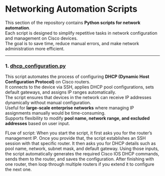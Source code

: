 # Networking Automation Scripts

This section of the repository contains **Python scripts for network automation**.  
Each script is designed to simplify repetitive tasks in network configuration and management on Cisco devices.  
The goal is to save time, reduce manual errors, and make network administration more efficient.  

---

### 1. [dhcp_configuration.py](./dhcp_configuration.py)
This script automates the process of configuring **DHCP (Dynamic Host Configuration Protocol)** on Cisco routers.  
It connects to the device via SSH, applies DHCP pool configurations, sets default gateways, and assigns IP ranges automatically.  
The script ensures that devices in the network can receive IP addresses dynamically without manual configuration.  
Useful for **large-scale enterprise networks** where managing IP assignments manually would be time-consuming.  
Supports flexibility to modify **pool name, network range, and excluded addresses** based on user input.  

FLow of script:
When you start the script, it first asks you for the router’s management IP. Once you provide that, the script establishes an SSH session with that specific router. It then asks you for DHCP details such as pool name, network, subnet mask, and default gateway. Using those inputs, the script automatically generates the required Cisco IOS DHCP commands, sends them to the router, and saves the configuration. After finishing with one router, then loop through multiple routers if you extend it to configure the next one.


